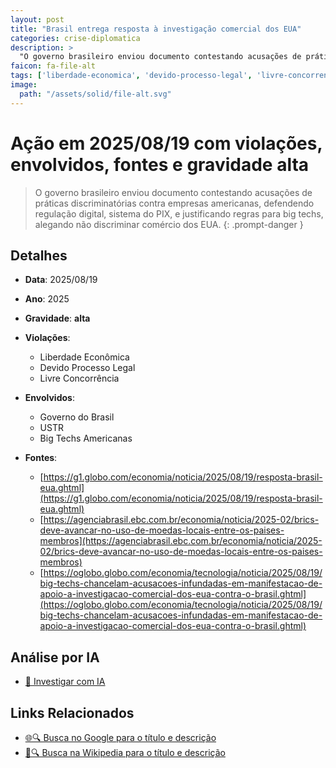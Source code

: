 ```yaml
---
layout: post
title: "Brasil entrega resposta à investigação comercial dos EUA"
categories: crise-diplomatica
description: > 
  "O governo brasileiro enviou documento contestando acusações de práticas discriminatórias contra empresas americanas, defendendo regulação digital, sistema do PIX, e justificando regras para big techs, alegando não discriminar comércio dos EUA."
faicon: fa-file-alt
tags: ['liberdade-economica', 'devido-processo-legal', 'livre-concorrencia', 'governo-do-brasil', 'ustr', 'big-techs-americanas', 'gravidade-alta']
image:
  path: "/assets/solid/file-alt.svg"
---
```


# Ação em 2025/08/19 com violações, envolvidos, fontes e gravidade alta

> O governo brasileiro enviou documento contestando acusações de práticas discriminatórias contra empresas americanas, defendendo regulação digital, sistema do PIX, e justificando regras para big techs, alegando não discriminar comércio dos EUA.
{: .prompt-danger }

## Detalhes
- **Data**: 2025/08/19
- **Ano**: 2025
- **Gravidade**: **alta** <i class="fas fa-file-alt"></i>

- **Violações**:
  - Liberdade Econômica
  - Devido Processo Legal
  - Livre Concorrência
- **Envolvidos**:
  - Governo do Brasil
  - USTR
  - Big Techs Americanas
- **Fontes**:
  - [https://g1.globo.com/economia/noticia/2025/08/19/resposta-brasil-eua.ghtml](https://g1.globo.com/economia/noticia/2025/08/19/resposta-brasil-eua.ghtml)
  - [https://agenciabrasil.ebc.com.br/economia/noticia/2025-02/brics-deve-avancar-no-uso-de-moedas-locais-entre-os-paises-membros](https://agenciabrasil.ebc.com.br/economia/noticia/2025-02/brics-deve-avancar-no-uso-de-moedas-locais-entre-os-paises-membros)
  - [https://oglobo.globo.com/economia/tecnologia/noticia/2025/08/19/big-techs-chancelam-acusacoes-infundadas-em-manifestacao-de-apoio-a-investigacao-comercial-dos-eua-contra-o-brasil.ghtml](https://oglobo.globo.com/economia/tecnologia/noticia/2025/08/19/big-techs-chancelam-acusacoes-infundadas-em-manifestacao-de-apoio-a-investigacao-comercial-dos-eua-contra-o-brasil.ghtml)

## Análise por IA
- [🤖 Investigar com IA](https://www.perplexity.ai/search?q=%20Brasil%20entrega%20resposta%20%C3%A0%20investiga%C3%A7%C3%A3o%20comercial%20dos%20EUA%20O%20governo%20brasileiro%20enviou%20documento%20contestando%20acusa%C3%A7%C3%B5es%20de%20pr%C3%A1ticas%20discriminat%C3%B3rias%20contra%20empresas%20americanas%2C%20defendendo%20regula%C3%A7%C3%A3o%20digital%2C%20sistema%20do%20PIX%2C%20e%20justificando%20regras%20para%20big%20techs%2C%20alegando%20n%C3%A3o%20discriminar%20com%C3%A9rcio%20dos%20EUA.%20Liberdade%20Econ%C3%B4mica%20Devido%20Processo%20Legal%20Livre%20Concorr%C3%AAncia%202025%20gravidade%20alta)

## Links Relacionados
- [🌐🔍 Busca no Google para o título e descrição](https://www.google.com/search?q=%20Brasil%20entrega%20resposta%20%C3%A0%20investiga%C3%A7%C3%A3o%20comercial%20dos%20EUA%20O%20governo%20brasileiro%20enviou%20documento%20contestando%20acusa%C3%A7%C3%B5es%20de%20pr%C3%A1ticas%20discriminat%C3%B3rias%20contra%20empresas%20americanas%2C%20defendendo%20regula%C3%A7%C3%A3o%20digital%2C%20sistema%20do%20PIX%2C%20e%20justificando%20regras%20para%20big%20techs%2C%20alegando%20n%C3%A3o%20discriminar%20com%C3%A9rcio%20dos%20EUA.%20Liberdade%20Econ%C3%B4mica%20Devido%20Processo%20Legal%20Livre%20Concorr%C3%AAncia%202025%20gravidade%20alta)
- [📖🔍 Busca na Wikipedia para o título e descrição](https://pt.wikipedia.org/w/index.php?search=%20Brasil%20entrega%20resposta%20%C3%A0%20investiga%C3%A7%C3%A3o%20comercial%20dos%20EUA%20O%20governo%20brasileiro%20enviou%20documento%20contestando%20acusa%C3%A7%C3%B5es%20de%20pr%C3%A1ticas%20discriminat%C3%B3rias%20contra%20empresas%20americanas%2C%20defendendo%20regula%C3%A7%C3%A3o%20digital%2C%20sistema%20do%20PIX%2C%20e%20justificando%20regras%20para%20big%20techs%2C%20alegando%20n%C3%A3o%20discriminar%20com%C3%A9rcio%20dos%20EUA.%20Liberdade%20Econ%C3%B4mica%20Devido%20Processo%20Legal%20Livre%20Concorr%C3%AAncia%202025%20gravidade%20alta)

